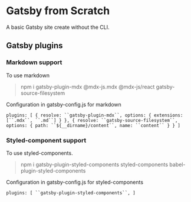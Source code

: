 # Gatsby from Scratch

A basic Gatsby site create without the CLI.

## Gatsby plugins

### Markdown support

To use markdown

> npm i gatsby-plugin-mdx @mdx-js.mdx @mdx-js/react gatsby-source-filesystem

Configuration in gatsby-config.js for markdown

<!-- prettier-ignore -->
`plugins: [
    {
        resolve: ``gatsby-plugin-mdx``,
        options: {
            extensions: [``.mdx``, ``.md``]
        }
    },
    {
        resolve: ``gatsby-source-filesystem``,
        options: {
            path: ``${__dirname}/content``,
            name: ``content``
        }
    }
]`

### Styled-component support

To use styled-components.

> npm i gatsby-plugin-styled-components styled-components babel-plugin-styled-components

Configuration in gatsby-config.js for styled-components

<!-- prettier-ignore -->
`plugins: [
    ``gatsby-plugin-styled-components``,
]`
